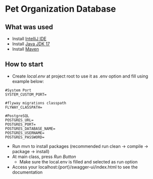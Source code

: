 # Pet Organization Database

##  What was used

- Install [IntelliJ IDE](https://www.jetbrains.com/pt-br/idea/)
- Install [Java JDK 17](https://www.oracle.com/java/technologies/javase/jdk17-archive-downloads.html)
- Install [Maven](https://maven.apache.org/download.cgi)

## How to start

- Create *_local.env_* at project root to use it as .env option and fill using example below:

```
#System Port
SYSTEM_CUSTOM_PORT=

#flyway migrations classpath
FLYWAY_CLASSPATH=

#PostgreSQL
POSTGRES_URL=
POSTGRES_PORT=
POSTGRES_DATABASE_NAME=
POSTGRES_USERNAME=
POSTGRES_PASSWORD=
```

- Run mvn to install packages (recommended run clean -> compile -> package -> install)
- At main class, press *Run Button*
  - Make sure the local.env is filled and selected as run option
- Access your localhost:{port}/swagger-ui/index.html to see the documentation